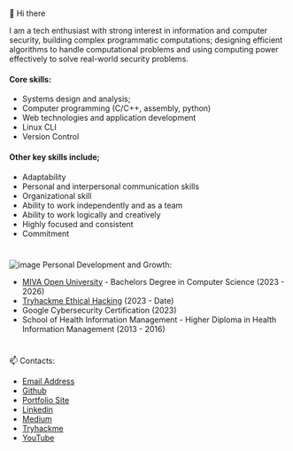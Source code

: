 #
<!-- ![my_banner](https://github.com/user-attachments/assets/966aad43-a67d-4c8f-b312-74e7ca20c890) -->
👋 Hi there
<!-- ## Welcome to Viktor's repo! -->

I am a tech enthusiast with strong interest in information and computer security, building complex programmatic computations; designing efficient algorithms to handle computational problems and using computing power effectively to solve real-world security problems.

#### Core skills:
* Systems design and analysis;
* Computer programming (C/C++, assembly, python)
* Web technologies and application development
* Linux CLI
* Version Control
#### Other key skills include;
* Adaptability
* Personal and interpersonal communication skills
* Organizational skill
* Ability to work independently and as a team
* Ability to work logically and creatively
* Highly focused and consistent
* Commitment
#
![image](https://user-images.githubusercontent.com/29519472/188281486-dca1fff3-31a2-403a-a0c4-849afd2efcef.png) Personal Development and Growth:
 - [MIVA Open University](https://miva.university/) - Bachelors Degree in Computer Science (2023 - 2026)
 - [Tryhackme Ethical Hacking](https://tryhackme.com/p/vikmokut) (2023 - Date)
 - Google Cybersecurity Certification (2023)
 - School of Health Information Management - Higher Diploma in Health Information Management (2013 - 2016)
<!-- - Community Comprehensive Secondary School - Senior Secondary Certificate of Education (SSCE)
 - Evangel International School - First School Leaving Certificate (FLSC) -->
#
📫 Contacts:
 - [Email Address](vikmokut@gmail.com)
 - [Github](https://github.com/vikmokut)
 - [Portfolio Site](vikmokut.github.io/myportfolio)
 - [Linkedin](https://linkedin.com/in/victormokut)
 - [Medium](https://medium.com/@vikmokut)
 - [Tryhackme](https://tryhackme.com/p/vikmokut)
 - [YouTube](youtube.com/@victormokut)
<br>
<!-- Here are the unused stuff -->
<!---
![soc](https://github.com/user-attachments/assets/576800e7-d468-4234-aa33-315691dbc829)
--->
<!--
* information and cyber security;
* Logical thinking and Problem Solving;
* Computer Networking and Network Monitoring;
* Incidence Response;
* Knowledge of Ticketing Systems and Log Review;
--> 
<!---
vikmokut/vikmokut is a ✨ special ✨ repository because its `README.md` (this file) appears on your GitHub profile.
You can click the Preview link to take a look at your changes.
--->

